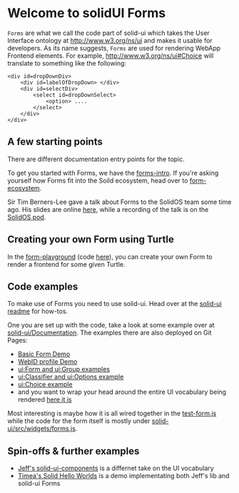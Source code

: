 # Welcome to solidUI Forms

`Forms` are what we call the code part of solid-ui which takes the User Interface ontology at <http://www.w3.org/ns/ui> and makes it usable for developers. As its name suggests, `Forms` are used for rendering WebApp Frontend elements. For example, <http://www.w3.org/ns/ui#Choice> will translate to something like the following:
```
<div id=dropDownDiv>
    <div id=labelOfDropDown> </div>
    <div id=selectDiv>
        <select id=dropDownSelect>
            <option> ....
        </select>
    </div>
</div>
```

## A few starting points  

There are different documentation entry points for the topic.

To get you started with Forms, we have the [forms-intro](./forms-intro.html).
If you're asking yourself how Forms fit into the Soild ecosystem, head over to [form-ecosystem](./form-ecosystem.html).

Sir Tim Berners-Lee gave a talk about Forms to the SolidOS team some time ago. His slides are online [here](./talks/FormsTalk.html), while a recording of the talk is on the [SolidOS pod](https://solidos.solidcommunity.net/public/SolidOS%20team%20meetings/SolidOS_team_videos.html).


## Creating your own Form using Turtle

In the [form-playground](https://solidos.github.io/form-playground/playground.html) (code [here](https://github.com/SolidOS/form-playground)), you can create your own Form to render a frontend for some given Turtle. 

## Code examples

To make use of Forms you need to use solid-ui. Head over at the [solid-ui readme](https://github.com/SolidOS/solid-ui/blob/main/README.md#getting-started) for how-tos.

One you are set up with the code, take a look at some example over at [solid-ui/Documentation](<https://github.com/SolidOS/solid-ui/tree/main/Documentation>). The examples there are also deployed on Git Pages:

- [Basic Form Demo](https://solidos.github.io/solid-ui/Documentation/form-examples/demo.html)
- [WebID profile Demo](https://solidos.github.io/solid-ui/Documentation/form-examples/profile-demo.html)
- [ui:Form and ui:Group examples](https://solidos.github.io/solid-ui/Documentation/form-examples/structures.html)
- [ui:Classifier and ui:Options example](https://solidos.github.io/solid-ui/Documentation/form-examples/structures2.html)
- [ui:Choice example](https://solidos.github.io/solid-ui/Documentation/form-examples/structures3.html)
- and you want to wrap your head around the entire UI vocabulary being rendered [here it is](https://solidos.github.io/solid-ui/Documentation/form-examples/edit-form-form.html)

Most interesting is maybe how it is all wired together in the [test-form.js](https://github.com/SolidOS/solid-ui/blob/main/Documentation/form-examples/test-form.js) while the code for the form itself is mostly under [solid-ui/src/widgets/forms.js](https://github.com/SolidOS/solid-ui/blob/main/src/widgets/forms.js).

## Spin-offs & further examples

- [Jeff's solid-ui-components](https://github.com/jeff-zucker/solid-ui-components) is a differnet take on the UI vocabulary
- [Timea's Solid Hello Worlds](https://github.com/timea-solid/SolidHelloWorlds) is a demo implementating both Jeff's lib and solid-ui Forms
